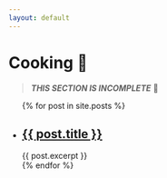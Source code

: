 ```yaml
---
layout: default
---
```


# Cooking 🥘

> ***THIS SECTION IS INCOMPLETE***  🚧

<ul>
  {% for post in site.posts %}
    <li>
      <h2><a href="{{ post.url }}">{{ post.title }}</a></h2>
      {{ post.excerpt }}
    </li>
  {% endfor %}
</ul>